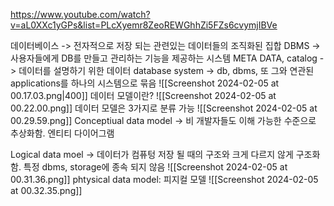 https://www.youtube.com/watch?v=aL0XXc1yGPs&list=PLcXyemr8ZeoREWGhhZi5FZs6cvymjIBVe

데이터베이스 -> 전자적으로 저장 되는  관련있는 데이터들의 조직화된 집합
DBMS -> 사용자들에게 DB를 만들고 관리하는 기능을 제공하는 시스템
META DATA, catalog -> 데이터를 설명하기 위한 데이터
database system -> db, dbms, 또 그와 연관된 applications를 하나의 시스템으로 묶음
![[Screenshot 2024-02-05 at 00.17.03.png|400]]
데이터 모델이란?
![[Screenshot 2024-02-05 at 00.22.00.png]]
데이터 모델은 3가지로 분류 가능
![[Screenshot 2024-02-05 at 00.29.59.png]]
Conceptiual data model -> 비 개발자들도 이해 가능한 수준으로 추상화함. 엔티티 다이어그램

Logical data moel -> 데이터가 컴퓨텅 저장 될 때의 구조와 크게 다르지 않게 구조화함. 특정 dbms, storage에 종속 되지 않음
![[Screenshot 2024-02-05 at 00.31.36.png]]
phtysical data model: 피지컬 모델
![[Screenshot 2024-02-05 at 00.32.35.png]]